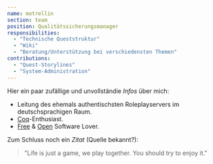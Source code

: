 ```yaml
---
name: motrellin
section: team
position: Qualitätssicherungsmanager
responsibilities:
  - "Technische Queststruktur"
  - "Wiki"
  - "Beratung/Unterstützung bei verschiedensten Themen"
contributions:
  - "Quest-Storylines"
  - "System-Administration"
---
```

Hier ein paar zufällige und unvollständie _Infos_ über mich:

- Leitung des ehemals authentischsten Roleplayservers im deutschsprachigen Raum.
- [Coq](https://coq.inria.fr)-Enthusiast.
- [Free](https://www.fsf.org/about/what-is-free-software) &
  [Open](https://opensource.org/osd) Software Lover.

Zum Schluss noch ein _Zitat_ (Quelle bekannt?):
> "Life is just a game, we play together. You should try to enjoy it."
